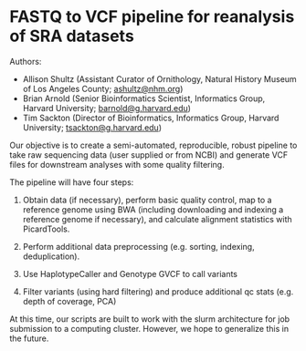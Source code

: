 FASTQ to VCF pipeline for reanalysis of SRA datasets
============

Authors:
* Allison Shultz (Assistant Curator of Ornithology, Natural History Museum of Los Angeles County; ashultz@nhm.org)
* Brian Arnold (Senior Bioinformatics Scientist, Informatics Group, Harvard University; barnold@g.harvard.edu)
* Tim Sackton (Director of Bioinformatics, Informatics Group, Harvard University; tsackton@g.harvard.edu)


Our objective is to create a semi-automated, reproducible, robust pipeline to take raw sequencing data (user supplied or from NCBI) and generate VCF files for downstream analyses with some quality filtering. 

The pipeline will have four steps:

1. Obtain data (if necessary), perform basic quality control, map to a reference genome using BWA (including downloading and indexing a reference genome if necessary), and calculate alignment statistics with PicardTools.

2. Perform additional data preprocessing (e.g. sorting, indexing, deduplication).

3. Use HaplotypeCaller and Genotype GVCF to call variants

4. Filter variants (using hard filtering) and produce additional qc stats (e.g. depth of coverage, PCA)

At this time, our scripts are built to work with the slurm architecture for job submission to a computing cluster. However, we hope to generalize this in the future.